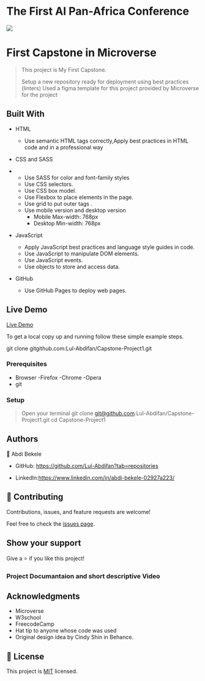 # The First AI Pan-Africa Conference
![](https://img.shields.io/badge/Microverse-blueviolet)

# First Capstone in Microverse

> This project is My First Capstone.
> 
> Setup a new repository ready for deployment using best practices (linters) 
> Used a figma template for this project provided by Microverse for the project
> 



## Built With

- HTML
  - Use semantic HTML tags correctly,Apply best practices in HTML code and in a professional way

- CSS and SASS
- - Use SASS for color and font-family styles
  - Use CSS selectors.
  - Use CSS box model.
  - Use Flexbox to place elements in the page.
  - Use grid to put outer tags .
  - Use mobile version and desktop version
    - Mobile Max-width: 768px
    - Desktop Min-width: 768px

- JavaScript
  - Apply JavaScript best practices and language style guides in code.
  - Use JavaScript to manipulate DOM elements.
  - Use JavaScript events.
  - Use objects to store and access data.

- GitHub
  - Use GitHub Pages to deploy web pages.


## Live Demo 

[Live Demo](https://lul-abdifan.github.io/Capstone-Project1/)



To get a local copy up and running follow these simple example steps.

git clone gitgithub.com:Lul-Abdifan/Capstone-Project1.git

### Prerequisites
 - Browser
     -Firefox
     -Chrome
     -Opera
 - git

 
### Setup
>  Open your terminal
> git clone git@github.com:Lul-Abdifan/Capstone-Project1.git
> cd Capstone-Project1


## Authors

👤 Abdi Bekele

- GitHub: https://github.com/Lul-Abdifan?tab=repositories

- LinkedIn:https://www.linkedin.com/in/abdi-bekele-02927a223/


## 🤝 Contributing

Contributions, issues, and feature requests are welcome!

Feel free to check the [issues page](../../issues/).

## Show your support

Give a ⭐️ if you like this project!


### Project Documantaion and short descriptive Video

## Acknowledgments

- Microverse
- W3school
- FreecodeCamp
- Hat tip to anyone whose code was used
- Original design idea by Cindy Shin in Behance. 

## 📝 License

This project is [MIT](./LICENSE) licensed.
